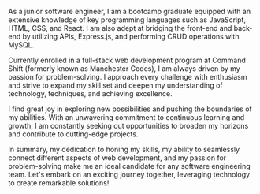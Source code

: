 
As a junior software engineer, I am a bootcamp graduate equipped with an extensive knowledge of key programming languages such as JavaScript, HTML, CSS, and React. I am also adept at bridging the front-end and back-end by utilizing APIs, Express.js, and performing CRUD operations with MySQL.

Currently enrolled in a full-stack web development program at Command Shift (formerly known as Manchester Codes), I am always driven by my passion for problem-solving. I approach every challenge with enthusiasm and strive to expand my skill set and deepen my understanding of technology, techniques, and achieving excellence.

I find great joy in exploring new possibilities and pushing the boundaries of my abilities. With an unwavering commitment to continuous learning and growth, I am constantly seeking out opportunities to broaden my horizons and contribute to cutting-edge projects.

In summary, my dedication to honing my skills, my ability to seamlessly connect different aspects of web development, and my passion for problem-solving make me an ideal candidate for any software engineering team. Let's embark on an exciting journey together, leveraging technology to create remarkable solutions!
